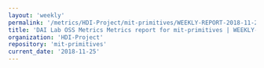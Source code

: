 ```yaml
---
layout: 'weekly'
permalink: '/metrics/HDI-Project/mit-primitives/WEEKLY-REPORT-2018-11-25'
title: 'DAI Lab OSS Metrics Metrics report for mit-primitives | WEEKLY-REPORT-2018-11-25'
organization: 'HDI-Project'
repository: 'mit-primitives'
current_date: '2018-11-25'
---
```

